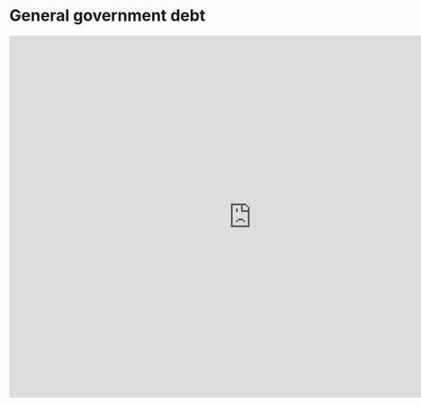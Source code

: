 # General government debt
<iframe src="https://data.oecd.org/chart/6Sir" width="860" height="645" style="border: 0" mozallowfullscreen="true" webkitallowfullscreen="true" allowfullscreen="true"><a href="https://data.oecd.org/chart/6Sir" target="_blank">OECD Chart: General government debt, Total, % of GDP, Annual, 2018</a></iframe>
